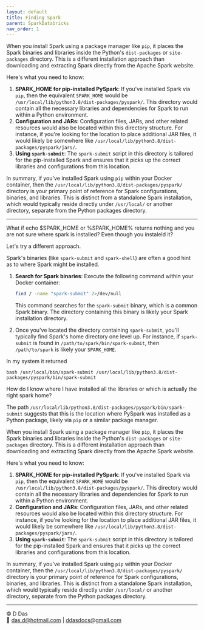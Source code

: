 ```yaml
---
layout: default
title: Finding Spark
parent: SparkDatabricks
nav_order: 1
---
```


When you install Spark using a package manager like `pip`, it places the Spark binaries and libraries inside the Python's `dist-packages` or `site-packages` directory. This is a different installation approach than downloading and extracting Spark directly from the Apache Spark website.

Here's what you need to know:

1. **SPARK_HOME for pip-installed PySpark**: If you've installed Spark via `pip`, then the equivalent `SPARK_HOME` would be `/usr/local/lib/python3.8/dist-packages/pyspark/`. This directory would contain all the necessary libraries and dependencies for Spark to run within a Python environment.
2. **Configuration and JARs**: Configuration files, JARs, and other related resources would also be located within this directory structure. For instance, if you're looking for the location to place additional JAR files, it would likely be somewhere like `/usr/local/lib/python3.8/dist-packages/pyspark/jars/`.
3. **Using `spark-submit`**: The `spark-submit` script in this directory is tailored for the pip-installed Spark and ensures that it picks up the correct libraries and configurations from this location.

In summary, if you've installed Spark using `pip` within your Docker container, then the `/usr/local/lib/python3.8/dist-packages/pyspark/` directory is your primary point of reference for Spark configurations, binaries, and libraries. This is distinct from a standalone Spark installation, which would typically reside directly under `/usr/local/` or another directory, separate from the Python packages directory.

---

What if echo $SPARK_HOME or %SPARK_HOME% returns nothing and you are not sure where spark is installed? Even though you instaleld it?

Let's try a different approach.

Spark's binaries (like `spark-submit` and `spark-shell`) are often a good hint as to where Spark might be installed.

1. **Search for Spark binaries**:
   Execute the following command within your Docker container:

   ```bash
   find / -name "spark-submit" 2>/dev/null
   ```

   This command searches for the `spark-submit` binary, which is a common Spark binary. The directory containing this binary is likely your Spark installation directory.

2. Once you've located the directory containing `spark-submit`, you'll typically find Spark's home directory one level up. For instance, if `spark-submit` is found in `/path/to/spark/bin/spark-submit`, then `/path/to/spark` is likely your `SPARK_HOME`.

In my system it returned

`bash
/usr/local/bin/spark-submit
/usr/local/lib/python3.8/dist-packages/pyspark/bin/spark-submit
`

How do I know where I have installed all the libraries or which is actually the right spark home?

The path `/usr/local/lib/python3.8/dist-packages/pyspark/bin/spark-submit` suggests that this is the location where PySpark was installed as a Python package, likely via `pip` or a similar package manager.

When you install Spark using a package manager like `pip`, it places the Spark binaries and libraries inside the Python's `dist-packages` or `site-packages` directory. This is a different installation approach than downloading and extracting Spark directly from the Apache Spark website.

Here's what you need to know:

1. **SPARK_HOME for pip-installed PySpark**: If you've installed Spark via `pip`, then the equivalent `SPARK_HOME` would be `/usr/local/lib/python3.8/dist-packages/pyspark/`. This directory would contain all the necessary libraries and dependencies for Spark to run within a Python environment.
2. **Configuration and JARs**: Configuration files, JARs, and other related resources would also be located within this directory structure. For instance, if you're looking for the location to place additional JAR files, it would likely be somewhere like `/usr/local/lib/python3.8/dist-packages/pyspark/jars/`.
3. **Using `spark-submit`**: The `spark-submit` script in this directory is tailored for the pip-installed Spark and ensures that it picks up the correct libraries and configurations from this location.

In summary, if you've installed Spark using `pip` within your Docker container, then the `/usr/local/lib/python3.8/dist-packages/pyspark/` directory is your primary point of reference for Spark configurations, binaries, and libraries. This is distinct from a standalone Spark installation, which would typically reside directly under `/usr/local/` or another directory, separate from the Python packages directory.

---
© D Das  
📧 [das.d@hotmail.com](mailto:das.d@hotmail.com) | [ddasdocs@gmail.com](mailto:ddasdocs@gmail.com)
